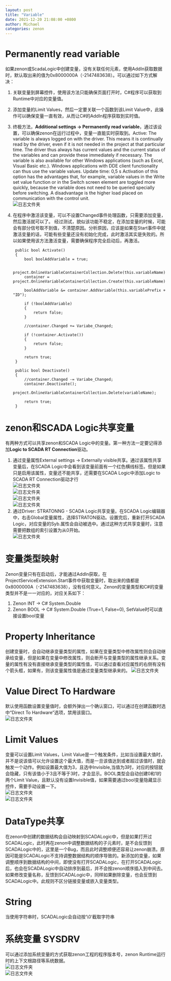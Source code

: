```yaml
---
layout: post
title: "Variable"
date: 2021-12-20 21:08:00 +0800
author: Michael
categories: zenon
---
```


# Permanently read variable
如果zenon或ScadaLogic中创建变量，没有关联任何元素，使用AddIn获取数据时，默认取出来的值为0x8000000A（-2147483638）。可以通过如下方式解决：  

1. 关联变量到屏幕控件，使用该方法只能确保页面打开时，C#程序可以获取到Runtime中对应的变量值。
2. 添加变量的Limit Values，然后一定要关联一个函数到该Limit Value中，此操作可以确保变量一直有效，从而让C#的AddIn程序获取到实时值。
3. 终极方法，**Additional settings -> Permanently read variable**，通过该设置，可以确保zenon在运行过程中，变量一直能实时获取到。Active: The variable is always logged on with the driver. This means it is continually read by the driver, even if it is not needed in the project at that particular time. The driver thus always has current values and the current status of the variables and can provide these immediately if necessary. The variable is also available for other Windows applications (such as Excel, Visual Basic etc.). Windows applications with DDE client functionality can thus use the variable values. 
Update time: 0,5 s 
Activation of this option has the advantages that, for example, variable values in the Write set value function or in the Switch screen element are toggled more quickly, because the variable does not need to be queried specially before switching. A disadvantage is the higher load placed on communication with the control unit.  
![日志文件夹](/assets/zenon/VariablePermanently.png) 
4. 在程序中激活该变量，可以不设置Changed事件处理函数，只需要添加变量，然后激活就可以了。 经过测试，貌似该功能不稳定，在添加变量的时候，可能会有部分信号取不到值，不清楚原因。分析原因，应该是如果在Start事件中就激活变量的话，可能有些变量还没有初始化完成，此时激活其实是失败的。所以如果使用该方法激活变量，需要确保程序完全启动后，再激活。
 
	    public bool Activate()
	    {
	        bool boolAddVariable = true;
	
	        project.OnlineVariableContainerCollection.Delete(this.variableName);
	        container = project.OnlineVariableContainerCollection.Create(this.variableName);
	        
	        boolAddVariable &= container.AddVariable(this.variablePrefix + "ID");
	
	        if (!boolAddVariable)
	        {
	            return false;
	        }
	
	        //container.Changed += Variabe_Changed;
	
	        if (!container.Activate())
	        {
	            return false;
	        }
	
	        return true;
		}
		
	    public bool Deactivate()
	    {
	        //container.Changed -= Variabe_Changed;
	        container.Deactivate();
	        project.OnlineVariableContainerCollection.Delete(variableName);
	
	        return true;
	    }

# zenon和SCADA Logic共享变量
有两种方式可以共享zenon和SCADA Logic中的变量。第一种方法一定要记得添加**Logic to SCADA RT Connection**驱动。  
1. 通过变量属性External settings -> Externally visible共享。通过该属性共享变量后，在SCADA Logic中会看到该变量前面有一个红色横线标签。但是如果只是启用该属性，变量还不能共享，还需要在SCADA Logic中添加Logic to SCADA RT Connection驱动才行  
![日志文件夹](/assets/zenon/VariableExternallyVisible.png)  
![日志文件夹](/assets/zenon/VariableExternallyVisibleInScadaLogic.png)  
![日志文件夹](/assets/zenon/LogicToSCADARTConnection.png)  
![日志文件夹](/assets/zenon/IODriversLogicToSCADARTConnection.png)  
2. 通过Driver: STRATONNG - SCADA Logic共享变量。在SCADA Logic编辑器中，右击Global变量属性，选择STRATON驱动。设置完后，重新打开SCADA Logic，对应变量的Syb.属性会自动被选中。通过这种方式共享变量时，注意需要把数组的索引设置为从0开始。  
![日志文件夹](/assets/zenon/ScadaLogicVariableProperty.png)   

# 变量类型映射
Zenon变量只有在启动后，才能通过AddIn获取，在ProjectServiceExtension.Start事件中获取变量时，取出来的值都是0x8000000A（-2147483638），没有任何意义。Zenon的变量类型和C#的变量类型并不是一一对应的，对应关系如下：
1. Zenon INT -> C# System.Double
2. Zenon BOOL -> C# System.Double (True=1, False=0), SetValue时可以直接设置bool变量

# Property Inheritance
创建变量时，会自动继承变量类型的属性，如果在变量类型中修改属性则会自动继承给变量，但是如果在变量中修改属性，则会断开与变量类型的属性继承关系。变量的属性有没有直接继承变量类型的属性值，可以通过查看对应属性的右侧有没有个箭头框，如果有，则该变量属性值是通过变量类型继承来的。
![日志文件夹](/assets/zenon/referenceproperty.png)   

# Value Direct To Hardware
默认使用函数设置变量值时，会额外弹出一个确认窗口，可以通过在创建函数时选中“Direct To Hardware”选项，禁用该窗口。  
![日志文件夹](/assets/zenon/ValueDirectToHardware.png)  

# Limit Values
变量可以设置Limit Values，Limit Value是一个触发条件，比如当设置最大值时，并不是说该值可以允许设置这个最大值，而是一旦该值达到或者超过该值时，就会触发一个动作。例如设置最大值为3，且选中Invisible,当值为3时，对应的按钮就会隐藏，只有该值小于3且不等于3时，才会显示。BOOL类型会自动创建0和1的两个Limit Value，且默认没有设置Invisible值，如果需要通过bool变量隐藏显示控件，需要手动设置一下。  
![日志文件夹](/assets/zenon/LimitValue.png)  
![日志文件夹](/assets/zenon/ButtonVisibility.png)  

# DataType共享
在zenon中创建的数据结构会自动映射到SCADALogic中，但是如果打开过SCADALogic，此时再在zenon中调整数据结构的子元素时，是不会反馈到SCADALogic中的，这里是一个Bug，而且此时调整顺便还容易让zenon崩溃。原因可能是SCADALogic不支持调整数据结构的顺序导致的。新添加的变量，如果调整顺序到数据结构的中间，即使没有打开SCADALogic，在打开SCADALogic后，也会在SCADALogic中自动排序到最后，并不会按zenon顺序插入到中间去。如果修改变量名称，反馈到SCADALogic中，同样如果删除变量，也会反馈到SCADALogic中。此规则不区分链接变量或嵌入变量类型。

# String
当使用字符串时，SCADALogic会自动按‘\0’截取字符串

# 系统变量 SYSDRV
可以通过添加系统变量的方式获取zenon工程的程序版本号，zenon Runtime运行时的上下文根路径等系统数据。  
![日志文件夹](/assets/zenon/SystemVariable.png)  
![日志文件夹](/assets/zenon/SystemVariableProjectVersion.png)  